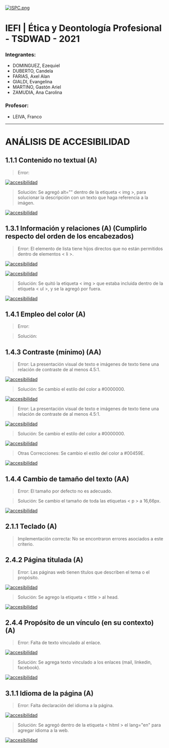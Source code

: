 [![ISPC.png](https://i.postimg.cc/PqppcGcZ/ISPC.png)](https://postimg.cc/67Kp2PB5)

# IEFI | Ética y Deontología Profesional - TSDWAD - 2021

### Integrantes:
- DOMINGUEZ, Ezequiel
- DUBERTO, Candela
- FARIAS, Axel Alan
- GIALDI, Evangelina
- MARTINO, Gastón Ariel
- ZAMUDIA, Ana Carolina

### Profesor:
- LEIVA, Franco


________________________________________________________________________________________________________________________


# ANÁLISIS DE ACCESIBILIDAD

## 1.1.1 Contenido no textual (A)

> Error:

[![accesibilidad](https://i.postimg.cc/DyxnY2gn/1-1-1-Non-text-Content-ERROR.jpg)](https://postimg.cc/LngcJFwb)

> Solución: Se agregó alt="" dentro de la etiqueta < img >, para solucionar la descripción con un texto que haga referencia a la imágen.

[![accesibilidad](https://i.postimg.cc/rwzcBvnW/1-1-1-Non-text-Content-SOLUCION.jpg)](https://postimg.cc/xXrWHFST)

## 1.3.1 Información y relaciones (A) (Cumplirlo respecto del orden de los encabezados)

> Error: El elemento de lista tiene hijos directos que no están permitidos dentro de elementos < li >.

[![accesibilidad](https://i.postimg.cc/SshBx5rg/WCAG-1-3-1-ERROR.jpg)](https://postimg.cc/B8mYhmRF)

[![accesibilidad](https://i.postimg.cc/bvkX88QG/WCAG-1-3-1-ERROR-P2.jpg)](https://postimg.cc/JyrYcfYm)

> Solución: Se quitó la etiqueta < img > que estaba incluida dentro de la etiqueta < ul >, y se la agregó por fuera.

[![accesibilidad](https://i.postimg.cc/43yMPSb3/WCAG-1-3-1-SOLUCION.jpg)](https://postimg.cc/3yMnJ9qM)

## 1.4.1 Empleo del color (A)

> Error:

> Solución:

## 1.4.3 Contraste (mínimo) (AA)

> Error: La presentación visual de texto e imágenes de texto tiene una relación de contraste de al menos 4.5:1.

[![accesibilidad](https://i.postimg.cc/VkT1mDph/1-4-3-Contrast-Minimum-ERROR-FOOTER.jpg)](https://postimg.cc/pmD3BY2Q)

> Solución: Se cambio el estilo del color a #0000000.

[![accesibilidad](https://i.postimg.cc/1t0Z0PXx/1-4-3-Contrast-Minimum-SOLUCION-FOOTER.jpg)](https://postimg.cc/KkYVF6tQ)

> Error: La presentación visual de texto e imágenes de texto tiene una relación de contraste de al menos 4.5:1.

[![accesibilidad](https://i.postimg.cc/DzXhZ1Kw/1-4-3-Contrast-Minimum-ERROR-PARRAFO.jpg)](https://postimg.cc/Z942sBRG)

> Solución: Se cambio el estilo del color a #0000000.

[![accesibilidad](https://i.postimg.cc/Y9BHmjpf/1-4-3-Contrast-Minimum-SOLUCION-PARRAFO.jpg)](https://postimg.cc/CZ7t3hnz)

> Otras Correcciones: Se cambio el estilo del color a #00459E.

[![accesibilidad](https://i.postimg.cc/Fz9XDqkY/1-4-3-Contrast-Minimum-SOLUCION-SPAN.jpg)](https://postimg.cc/ph1SdsZv)

## 1.4.4 Cambio de tamaño del texto (AA)

> Error: El tamaño por defecto no es adecuado.

> Solución: Se cambio el tamaño de toda las etiquetas < p > a 16,66px.

[![accesibilidad](https://i.postimg.cc/Cxh88HhJ/1-4-4-Cambio-de-tama-o-del-texto-SOLUCION.jpg)](https://postimg.cc/LnWhKPZZ)

## 2.1.1 Teclado (A)

> Implementación correcta: No se encontraron errores asociados a este criterio.

## 2.4.2 Página titulada (A)

> Error: Las páginas web tienen títulos que describen el tema o el propósito.

[![accesibilidad](https://i.postimg.cc/FzD5qZ0D/2-4-2-Page-Titled-ERROR.jpg)](https://postimg.cc/dZkxZGHy)

> Solución: Se agrego la etiqueta < tittle > al head.

[![accesibilidad](https://i.postimg.cc/Wpnvh2xg/2-4-2-Page-Titled-SOLUCION.jpg)](https://postimg.cc/V5dThcfk)

## 2.4.4 Propósito de un vínculo (en su contexto) (A)

> Error: Falta de texto vinculado al enlace.

[![accesibilidad](https://i.postimg.cc/c4LN3pNj/2-4-4-Link-Purpose-In-Context-ERROR.jpg)](https://postimg.cc/4nqMkFyb)

> Solución: Se agrega texto vinculado a los enlaces (mail, linkedin, facebook).

[![accesibilidad](https://i.postimg.cc/8PXgmZpC/2-4-4-Link-Purpose-In-Context-SOLUCION.jpg)](https://postimg.cc/hfmYSb7F)

## 3.1.1 Idioma de la página  (A)

> Error: Falta declaración del idioma a la página.

[![accesibilidad](https://i.postimg.cc/13ghCDXr/3-1-1-Language-of-Page-ERROR.jpg)](https://postimg.cc/JsW2tDbs)

> Solución: Se agregó dentro de la etiqueta < hitml > el lang="en" para agregar idioma a la web.

[![accesibilidad](https://i.postimg.cc/zG9m93RZ/3-1-1-Language-of-Page-SOLUCION.jpg)](https://postimg.cc/VJBHtfRD)
